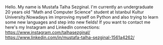 Hello. My name is Mustafa Talha Sezginal. I'm currently an undergraduate 20 years old  "Math and Computer Science" student at Istanbul Kultur University.Nowadays im improving myself on Python and also trying to learn some new languages and step into new fields! If you want to contact me here's my Instagram and LinkedIn connections: https://www.instagram.com/talhasezginal/ https://www.linkedin.com/in/mustafa-talha-sezginal-1561a4262/

<!--
**takihei/takihei** is a ✨ _special_ ✨ repository because its `README.md` (this file) appears on your GitHub profile.

Here are some ideas to get you started:

- 🔭 I’m currently working on ...
- 🌱 I’m currently learning ...
- 👯 I’m looking to collaborate on ...
- 🤔 I’m looking for help with ...
- 💬 Ask me about ...
- 📫 How to reach me: ...
- 😄 Pronouns: ...
- ⚡ Fun fact: ...
-->
